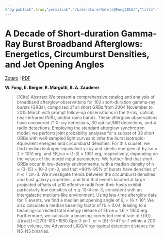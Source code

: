 ```yaml
---
{"dg-publish":true,"permalink":"/Literature/Notes/@Fong2015/","title":"A Decade of Short-duration Gamma-Ray Burst Broadband Afterglows: Energetics, Circumburst Densities, and Jet Opening Angles","tags":["ProjectA"]}
---
```


# A Decade of Short-duration Gamma-Ray Burst Broadband Afterglows: Energetics, Circumburst Densities, and Jet Opening Angles
[Zotero](zotero://select/library/items/APGRAH6G)  | [PDF](zotero://open-pdf/library/items/46V737DX)

**W. Fong, E. Berger, R. Margutti, B. A. Zauderer**

> [!Cite] Abstract
> We present a comprehensive catalog and analysis of broadband afterglow observations for 103 short-duration gamma-ray bursts (GRBs), comprised of all short GRBs from 2004 November to 2015 March with prompt follow-up observations in the X-ray, optical, near-infrared (NIR), and/or radio bands. These afterglow observations have uncovered 71 X-ray detections, 30 optical/NIR detections, and 4 radio detections. Employing the standard afterglow synchrotron model, we perform joint probability analyses for a subset of 38 short GRBs with well-sampled light curves to infer the burst isotropic-equivalent energies and circumburst densities. For this subset, we find median isotropic-equivalent γ-ray and kinetic energies of Eγ,iso ≈ 2 × 1051 erg, and EK,iso ≈ (1-3) × 1051 erg, respectively, depending on the values of the model input parameters. We further find that short GRBs occur in low-density environments, with a median density of n ≈ (3-15) × 10-3 cm-3, and that ≈80%-95% of bursts have densities of n ≲ 1 cm-3. We investigate trends between the circumburst densities and host galaxy properties, and find that events located at large projected offsets of ≳10 effective radii from their hosts exhibit particularly low densities of n ≲ 10-4 cm-3, consistent with an intergalactic medium-like environment. Using late-time afterglow data for 11 events, we find a median jet opening angle of θj = 16 ± 10°. We also calculate a median beaming factor of fb ≈ 0.04, leading to a beaming-corrected total energy release of Etrue ≈ 1.6 × 1050 erg. Furthermore, we calculate a beaming-corrected event rate of {{R}}{{true}}={270}-180+1580 Gpc-3 yr-1, or ≈ {8}-5+47 yr-1 within a 200 Mpc volume, the Advanced LIGO/Virgo typical detection distance for NS-NS binaries.




